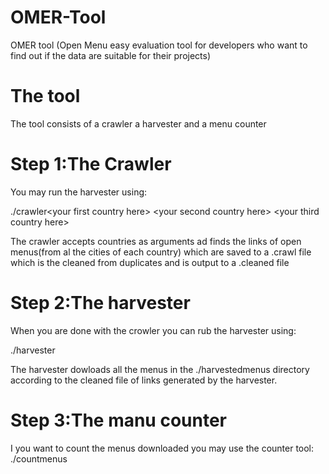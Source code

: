OMER-Tool
=========

OMER tool (Open Menu easy evaluation tool for developers who want to find out if the data are suitable for their projects)

The tool
=========

The tool consists of a crawler a harvester and a menu counter

Step 1:The Crawler
=============

You may run the harvester using:

./crawler\<your first country here\> \<your second country here\>  \<your third country here\>

The crawler accepts countries as arguments ad finds the links of open menus(from al the cities of each country) which are saved to a .crawl file which is the cleaned from duplicates and is output to a .cleaned file

Step 2:The harvester
=============

When you are done with the crowler you can rub the harvester using:

./harvester 

The harvester dowloads all the menus in the ./harvestedmenus directory according to the cleaned file of links generated by the harvester.


Step 3:The manu counter
=============
I you want to count the menus downloaded you may use the counter tool:
./countmenus
